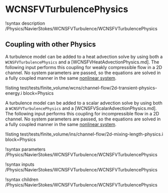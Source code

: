 # WCNSFVTurbulencePhysics

!syntax description /Physics/NavierStokes/WCNSFVTurbulence/WCNSFVTurbulencePhysics

## Coupling with other Physics

A turbulence model can be added to a heat advection solve by using both a `WCNSFVTurbulencePhysics` and a [WCNSFVHeatAdvectionPhysics.md].
The following input performs this coupling for weakly compressible flow in a 2D channel.
No system parameters are passed, so the equations are solved in a fully coupled manner in the same [nonlinear system](systems/NonlinearSystem.md).

!listing test/tests/finite_volume/wcns/channel-flow/2d-transient-physics-energy.i block=Physics

A turbulence model can be added to a scalar advection solve by using both a `WCNSFVTurbulencePhysics` and a [WCNSFVScalarAdvectionPhysics.md].
The following input performs this coupling for incompressible flow in a 2D channel.
No system parameters are passed, so the equations are solved in a fully coupled manner in the same [nonlinear system](systems/NonlinearSystem.md).

!listing test/tests/finite_volume/ins/channel-flow/2d-mixing-length-physics.i block=Physics

!syntax parameters /Physics/NavierStokes/WCNSFVTurbulence/WCNSFVTurbulencePhysics

!syntax inputs /Physics/NavierStokes/WCNSFVTurbulence/WCNSFVTurbulencePhysics

!syntax children /Physics/NavierStokes/WCNSFVTurbulence/WCNSFVTurbulencePhysics
